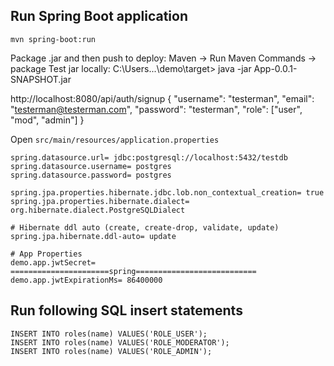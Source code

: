 ## Run Spring Boot application

```
mvn spring-boot:run
```

Package .jar and then push to deploy:
Maven -> Run Maven Commands -> package
Test jar locally: C:\Users\...\demo\target> java -jar App-0.0.1-SNAPSHOT.jar

http://localhost:8080/api/auth/signup
{
"username": "testerman",
"email": "testerman@testerman.com",
"password": "testerman",
"role": ["user", "mod", "admin"]
}

Open `src/main/resources/application.properties`

```
spring.datasource.url= jdbc:postgresql://localhost:5432/testdb
spring.datasource.username= postgres
spring.datasource.password= postgres

spring.jpa.properties.hibernate.jdbc.lob.non_contextual_creation= true
spring.jpa.properties.hibernate.dialect= org.hibernate.dialect.PostgreSQLDialect

# Hibernate ddl auto (create, create-drop, validate, update)
spring.jpa.hibernate.ddl-auto= update

# App Properties
demo.app.jwtSecret= ======================spring===========================
demo.app.jwtExpirationMs= 86400000
```

## Run following SQL insert statements

```
INSERT INTO roles(name) VALUES('ROLE_USER');
INSERT INTO roles(name) VALUES('ROLE_MODERATOR');
INSERT INTO roles(name) VALUES('ROLE_ADMIN');
```
